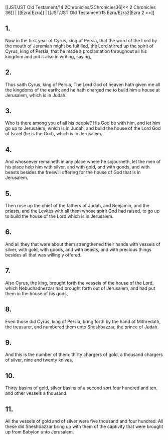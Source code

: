 [[JST/JST Old Testament/14 2Chronicles/2Chronicles36|<< 2 Chronicles 36]] | [[Ezra|Ezra]] | [[JST/JST Old Testament/15 Ezra/Ezra2|Ezra 2 >>]]
## 1.
Now in the first year of Cyrus, king of Persia, that the word of the Lord by the mouth of Jeremiah might be fulfilled, the Lord stirred up the spirit of Cyrus, king of Persia, that he made a proclamation throughout all his kingdom and put it also in writing, saying,
## 2.
Thus saith Cyrus, king of Persia, The Lord God of heaven hath given me all the kingdoms of the earth; and he hath charged me to build him a house at Jerusalem, which is in Judah.
## 3.
Who is there among you of all his people? His God be with him, and let him go up to Jerusalem, which is in Judah, and build the house of the Lord God of Israel (he is the God), which is in Jerusalem.
## 4.
And whosoever remaineth in any place where he sojourneth, let the men of his place help him with silver, and with gold, and with goods, and with beasts besides the freewill offering for the house of God that is in Jerusalem.
## 5.
Then rose up the chief of the fathers of Judah, and Benjamin, and the priests, and the Levites with all them whose spirit God had raised, to go up to build the house of the Lord which is in Jerusalem.
## 6.
And all they that were about them strengthened their hands with vessels of silver, with gold, with goods, and with beasts, and with precious things besides all that was willingly offered.
## 7.
Also Cyrus, the king, brought forth the vessels of the house of the Lord, which Nebuchadnezzar had brought forth out of Jerusalem, and had put them in the house of his gods,
## 8.
Even those did Cyrus, king of Persia, bring forth by the hand of Mithredath, the treasurer, and numbered them unto Sheshbazzar, the prince of Judah.
## 9.
And this is the number of them: thirty chargers of gold, a thousand chargers of silver, nine and twenty knives,
## 10.
Thirty basins of gold, silver basins of a second sort four hundred and ten, and other vessels a thousand.
## 11.
All the vessels of gold and of silver were five thousand and four hundred. All these did Sheshbazzar bring up with them of the captivity that were brought up from Babylon unto Jerusalem.

